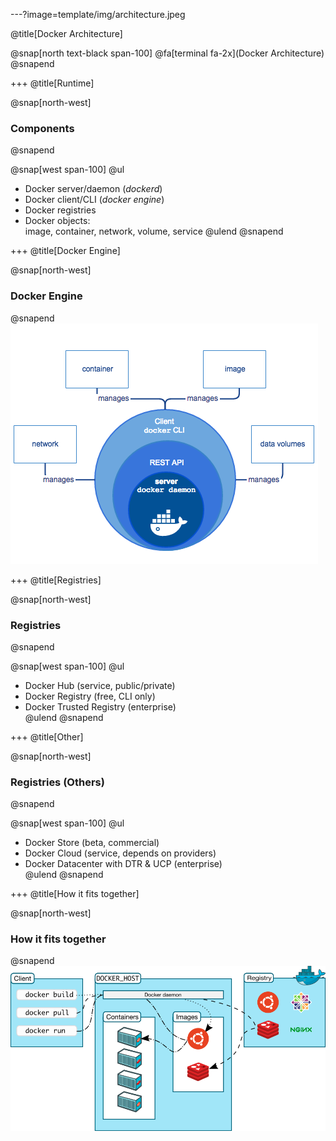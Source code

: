 ---?image=template/img/architecture.jpeg

@title[Docker Architecture]

@snap[north text-black span-100]
@fa[terminal fa-2x](Docker Architecture)
@snapend

+++
@title[Runtime]

@snap[north-west]
### Components
@snapend

@snap[west span-100]
@ul[](false)
- Docker server/daemon (_dockerd_)
- Docker client/CLI (_docker engine_)
- Docker registries
- Docker objects:</br> image, container, network, volume, service
@ulend
@snapend

+++
@title[Docker Engine]

@snap[north-west]
### Docker Engine
@snapend
![engine-components-flow](template/img/engine-components-flow.png)

+++
@title[Registries]

@snap[north-west]
### Registries
@snapend

@snap[west span-100]
@ul[](false)
- Docker Hub (service, public/private)<br/>
- Docker Registry (free, CLI only)<br/>
- Docker Trusted Registry (enterprise)<br/>
@ulend
@snapend

+++
@title[Other]

@snap[north-west]
### Registries (Others)
@snapend

@snap[west span-100]
@ul[](false)
- Docker Store (beta, commercial)<br/>
- Docker Cloud (service, depends on providers)<br/>
- Docker Datacenter with DTR & UCP (enterprise)<br/>
@ulend
@snapend

+++
@title[How it fits together]

@snap[north-west]
### How it fits together
@snapend
![architecture](template/img/architecture.png)
